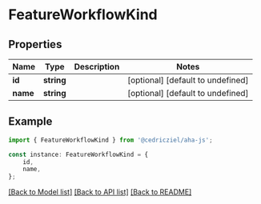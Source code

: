 # FeatureWorkflowKind


## Properties

Name | Type | Description | Notes
------------ | ------------- | ------------- | -------------
**id** | **string** |  | [optional] [default to undefined]
**name** | **string** |  | [optional] [default to undefined]

## Example

```typescript
import { FeatureWorkflowKind } from '@cedricziel/aha-js';

const instance: FeatureWorkflowKind = {
    id,
    name,
};
```

[[Back to Model list]](../README.md#documentation-for-models) [[Back to API list]](../README.md#documentation-for-api-endpoints) [[Back to README]](../README.md)
